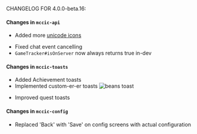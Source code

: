CHANGELOG FOR 4.0.0-beta.16:

#### Changes in `mccic-api`
+ Added more [unicode icons](https://gist.github.com/andantet/702a32539377b363bc6ae0c09d2982d2)

* Fixed chat event cancelling
* `GameTracker#isOnServer` now always returns true in-dev

#### Changes in `mccic-toasts`
+ Added Achievement toasts
+ Implemented custom-er-er toasts ![beans toast](https://media.discordapp.net/attachments/680748717644578880/1033432598871019611/unknown.png)

* Improved quest toasts

#### Changes in `mccic-config`
* Replaced 'Back' with 'Save' on config screens with actual configuration
